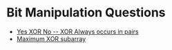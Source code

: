 # Bit Manipulation Questions

* [Yes XOR No -- XOR Always occurs in pairs](yes-xor-no-xor-always-occurs-in-pairs.md)
* [Maximum XOR subarray](maximum-xor-subarray.md)

